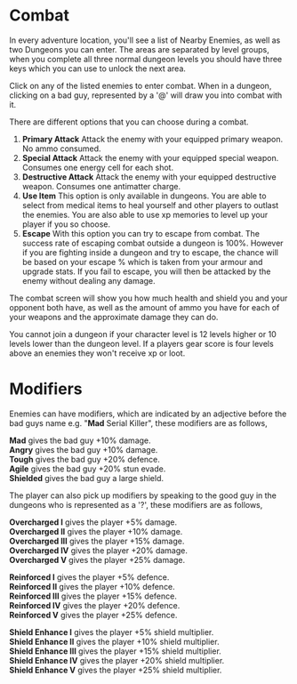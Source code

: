 # Combat

In every adventure location, you'll see a list of Nearby Enemies, as well as two Dungeons you can enter. The areas are separated by level groups, when you complete all three normal dungeon levels you should have three keys which you can use to unlock the next area.  

Click on any of the listed enemies to enter combat. When in a dungeon, clicking on a bad guy, represented by a '@' will draw you into combat with it.  

There are different options that you can choose during a combat.
1. **Primary Attack**
Attack the enemy with your equipped primary weapon. No ammo consumed.
2. **Special Attack**
Attack the enemy with your equipped special weapon. Consumes one energy cell for each shot.
3. **Destructive Attack**
Attack the enemy with your equipped destructive weapon. Consumes one antimatter charge.
4. **Use Item**
This option is only available in dungeons. You are able to select from medical items to heal yourself and other players to outlast the enemies. You are also able to use xp memories to level up your player if you so choose.
5. **Escape**
With this option you can try to escape from combat. The success rate of escaping combat outside a dungeon is 100%. However if you are fighting inside a dungeon and try to escape, the chance will be based on your escape % which is taken from your armour and upgrade stats. If you fail to escape, you will then be attacked by the enemy without dealing any damage.  

The combat screen will show you how much health and shield you and your opponent both have, as well as the amount of ammo you have for each of your weapons and the approximate damage they can do.  

You cannot join a dungeon if your character level is 12 levels higher or 10 levels lower than the dungeon level. If a players gear score is four levels above an enemies they won't receive xp or loot.  

# Modifiers

Enemies can have modifiers, which are indicated by an adjective before the bad guys name e.g. "**Mad** Serial Killer", these modifiers are as follows,

**Mad** gives the bad guy +10% damage.  
**Angry** gives the bad guy +10% damage.  
**Tough** gives the bad guy +20% defence.  
**Agile** gives the bad guy +20% stun evade.  
**Shielded** gives the bad guy a large shield.  

The player can also pick up modifiers by speaking to the good guy in the dungeons who is represented as a '?', these modifiers are as follows,

**Overcharged I** gives the player +5% damage.  
**Overcharged II** gives the player +10% damage.  
**Overcharged III** gives the player +15% damage.  
**Overcharged IV** gives the player +20% damage.  
**Overcharged V** gives the player +25% damage.  

**Reinforced I** gives the player +5% defence.  
**Reinforced II** gives the player +10% defence.  
**Reinforced III** gives the player +15% defence.  
**Reinforced IV** gives the player +20% defence.  
**Reinforced V** gives the player +25% defence.  

**Shield Enhance I** gives the player +5% shield multiplier.  
**Shield Enhance II** gives the player +10% shield multiplier.  
**Shield Enhance III** gives the player +15% shield multiplier.  
**Shield Enhance IV** gives the player +20% shield multiplier.  
**Shield Enhance V** gives the player +25% shield multiplier.  

